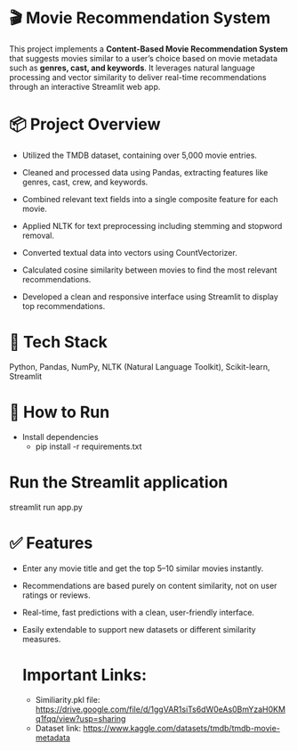 # 🎬 Movie Recommendation System
This project implements a  **Content-Based Movie Recommendation System** that suggests movies similar to a user’s choice based on movie metadata such as **genres, cast, and keywords**. It leverages natural language processing and vector similarity to deliver real-time recommendations through an interactive Streamlit web app.

# 📦 Project Overview
- Utilized the TMDB dataset, containing over 5,000 movie entries.

- Cleaned and processed data using Pandas, extracting features like genres, cast, crew, and keywords.

- Combined relevant text fields into a single composite feature for each movie.

- Applied NLTK for text preprocessing including stemming and stopword removal.

- Converted textual data into vectors using CountVectorizer.

- Calculated cosine similarity between movies to find the most relevant recommendations.

- Developed a clean and responsive interface using Streamlit to display top recommendations.

# 🔧 Tech Stack
Python, Pandas, NumPy, NLTK (Natural Language Toolkit), Scikit-learn, Streamlit

# 🚀 How to Run
- Install dependencies
   - pip install -r requirements.txt

# Run the Streamlit application
streamlit run app.py
# ✅ Features
- Enter any movie title and get the top 5–10 similar movies instantly.

- Recommendations are based purely on content similarity, not on user ratings or reviews.

- Real-time, fast predictions with a clean, user-friendly interface.

- Easily extendable to support new datasets or different similarity measures.

  # Important Links:
  - Similiarity.pkl file: https://drive.google.com/file/d/1ggVAR1siTs6dW0eAs0BmYzaH0KMq1fqq/view?usp=sharing
  - Dataset link: https://www.kaggle.com/datasets/tmdb/tmdb-movie-metadata

